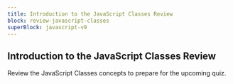 ```yaml
---
title: Introduction to the JavaScript Classes Review
block: review-javascript-classes
superBlock: javascript-v9
---
```


## Introduction to the JavaScript Classes Review

Review the JavaScript Classes concepts to prepare for the upcoming quiz.
